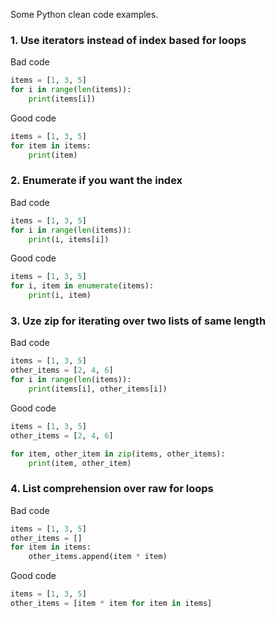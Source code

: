 Some Python clean code examples.

### 1. Use iterators instead of index based for loops
Bad code
```python
items = [1, 3, 5]
for i in range(len(items)):
    print(items[i])
```
Good code
```python
items = [1, 3, 5]
for item in items:
    print(item)
```


### 2. Enumerate if you want the index
Bad code
```python
items = [1, 3, 5]
for i in range(len(items)):
    print(i, items[i])
```
Good code
```python
items = [1, 3, 5]
for i, item in enumerate(items):
    print(i, item)
```


### 3. Uze zip for iterating over two lists of same length
Bad code
```python
items = [1, 3, 5]
other_items = [2, 4, 6]
for i in range(len(items)):
    print(items[i], other_items[i])
```
Good code
```python
items = [1, 3, 5]
other_items = [2, 4, 6]

for item, other_item in zip(items, other_items):
    print(item, other_item)
```


### 4. List comprehension over raw for loops
Bad code
```python
items = [1, 3, 5]
other_items = []
for item in items:
    other_items.append(item * item)
```
Good code
```python
items = [1, 3, 5]
other_items = [item * item for item in items]
```
